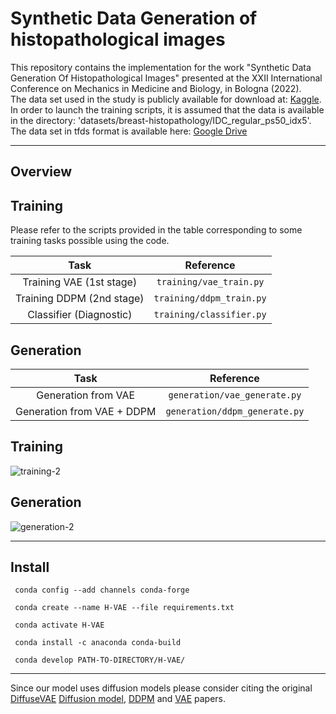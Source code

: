 # Synthetic Data Generation of histopathological images
This repository contains the implementation for the work "Synthetic Data Generation Of Histopathological Images" presented at the XXII International Conference on Mechanics in Medicine and Biology, in Bologna (2022).<br />
The data set used in the study is publicly available for download at: [Kaggle](https://www.kaggle.com/datasets/paultimothymooney/breast-histopathology-images). In order to launch the training scripts, it is assumed that the data is available in the directory: 'datasets/breast-histopathology/IDC_regular_ps50_idx5'.<br />
The data set in tfds format is available here: [Google Drive](https://drive.google.com/drive/folders/1UHCs9GCNUZzjSxcdjXc3gp-QpniFfVGd?usp=sharing)

---
## Overview
## Training
Please refer to the scripts provided in the table corresponding to some training tasks possible using the code.

|          **Task**          	|      **Reference**      	|
|:--------------------------:	|:-----------------------:	|
| Training VAE (1st stage)  	|  `training/vae_train.py`  |
| Training DDPM (2nd stage) 	|  `training/ddpm_train.py`	|
| Classifier (Diagnostic)     |  `training/classifier.py` |

## Generation

|          **Task**          	|      **Reference**      	     |
|:--------------------------:	|:-----------------------------: |
| Generation from VAE  	      |  `generation/vae_generate.py`  |
| Generation from VAE + DDPM 	|  `generation/ddpm_generate.py` |


## Training
![training-2](https://user-images.githubusercontent.com/99331278/191777709-52d8a58b-bd35-449e-9ecf-298589e366a1.png)

## Generation

![generation-2](https://user-images.githubusercontent.com/99331278/191778151-e4c97754-56a7-46f4-b908-44ca882a63ae.png)

---

## Install
` conda config --add channels conda-forge` 

` conda create --name H-VAE --file requirements.txt` 

` conda activate H-VAE`

` conda install -c anaconda conda-build`

` conda develop PATH-TO-DIRECTORY/H-VAE/`

---

Since our model uses diffusion models please consider citing the original [DiffuseVAE](https://arxiv.org/abs/2201.00308) [Diffusion model](https://arxiv.org/abs/1503.03585), [DDPM](https://arxiv.org/abs/2006.11239) and [VAE](https://arxiv.org/abs/1312.6114) papers.
